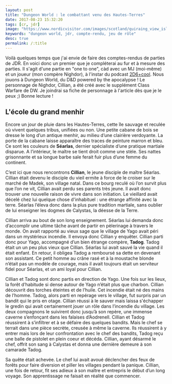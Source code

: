 ```yaml
---
layout: post
title: "Dungeon World : le combattant venu des Hautes-Terres"
date: 2017-08-23 15:32:20
tags: [cr, jdr]
image: "https://www.nordicvisitor.com/images/scotland/quiraing_view_isle_of_skye_scotland_highlands.jpg"
keywords: "dungeon world, jdr, compte-rendu, jeu de rôle"
desc: true
permalink: /:title
---
```


Voilà quelques temps que j'ai envie de faire des comptes-rendus de parties de JDR. En voici donc un premier que je compléterai au fur et à mesure des parties. Il s'agit d'une partie en "one to one", càd avec un MJ (moi-même) et un joueur (mon compère Nighdor), à l'instar du podcast [2D6+cool](http://2d6pluscool.ovh/index.php/tag/dungeon-world/). Nous jouons à Dungeon World, du D&D powered by the apocalypse ! Le personnage de Nighdor, Cillian, a été créé avec le supplément Class Warfare de DW. Je joindrai sa fiche de personnage à l'article dès que je le peux ;) Bonne lecture !

## L'école du grand menhir
Encore un jour de pluie dans les Hautes-Terres, cette île sauvage et reculée où vivent quelques tribus, unifiées ou non. Une petite cabane de bois se dresse le long d’un antique menhir, au milieu d’une clairière verdoyante. La porte de la cabane laisse apparaître des traces de peinture marron et bleu. Ce sont les couleurs de **Séarlas**, dernier spécialiste d’une pratique martiale disparue. A l’intérieur, le maître se tient droit comme une stèle. Ses nattes grisonnante et sa longue barbe sale ferait fuir plus d’une femme du continent.

C’est ici que nous rencontrons **Cillian**, le jeune disciple de maître Séarlas. Cillian était devenu le disciple du vieil ermite à force de le croiser sur le marché de Madek, son village natal. Dans ce bourg reculé où l’on survit plus que l’on ne vit, Cillian avait perdu ses parents très jeune. Il avait donc trouver une nouvelle raison de vivre dans son initiation. Le vieillard avait décelé chez lui quelque chose d'inhabituel : une étrange affinité avec la terre. Séarlas l’éleva donc dans la plus pure tradition martiale, sans oublier de lui enseigner les dogmes de Calystas, la déesse de la Terre.

Cillian arriva au bout de son long enseignement. Séarlas lui demanda donc d’accomplir une ultime tâche avant de partir en pèlerinage à travers le monde. On avait rapporté au vieux sage que le village de Yago avait péri dans un mystérieux incendie. Il envoya donc Cillian y enquêter. Cillian parti donc pour Yago, accompagné d’un bien étrange compère, **Tadog**. Tadog était un un peu plus vieux que Cillian. Séarlas lui avait sauvé la vie quand il était enfant. En retour, il obligea Tadog a remboursé sa dette en devenant son assistant. Ce petit homme au crâne rasé et à la moustache blonde n’était pas un modèle de courage, mais il avait toujours était un serviteur fidel pour Séarlas, et un ami loyal pour Cillian.

Cillian et Tadog sont donc partis en direction de Yago. Une fois sur les lieux, la forêt d’habitude si dense autour de Yago n’était plus que charbon. Cillian découvrit des torches éteintes et de l’huile. Cet incendie était né des mains de l’homme. Tadog, alors parti en repérage vers le village, fut surpris par un bandit qui le pris en otage. Cillian réussi à le sauver mais laissa s'échapper le gredin qui avait certainement jouer un rôle dans l’incendie du village. Les deux compagnons le suivirent donc jusqu’à son repère, une immense caverne s’enfonçant dans les falaises d’Aodrenell. Cillian et Tadog réussirent à s’infiltrer et à se défaire des quelques bandits. Mais le chef se terrait dans une pièce secrète, creusée à même la caverne. Ils réussirent à y entrer mais lors de leur confrontation avec le chef des bandits, Tadog reçu une balle de pistolet en plein coeur et décéda. Cillian, ayant désarmé le chef, offrit son sang à Calystas et donna une dernière demeure à son camarade Tadog.

Sa quête était achevée. Le chef lui avait avoué déclencher des feux de forêts pour faire diversion et piller les villages pendant la panique. Cillian, une fois de retour, fit ses adieux à son maître et entrepris le début d’un long voyage. Son apprentissage ne faisait en réalité que commencer.
